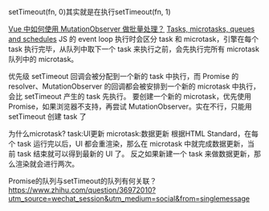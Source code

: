 setTimeout(fn, 0)其实就是在执行setTimeout(fn, 1)

[Vue 中如何使用 MutationObserver 做批量处理？](https://www.zhihu.com/question/55364497)
[Tasks, microtasks, queues and schedules](https://jakearchibald.com/2015/tasks-microtasks-queues-and-schedules/)
JS 的 event loop 执行时会区分 task 和 microtask，引擎在每个 task 执行完毕，从队列中取下一个 task 来执行之前，会先执行完所有 microtask 队列中的 microtask。

优先级
setTimeout 回调会被分配到一个新的 task 中执行，而 Promise 的 resolver、MutationObserver 的回调都会被安排到一个新的 microtask 中执行，会比 setTimeout 产生的 task 先执行。
要创建一个新的 microtask，优先使用 Promise，如果浏览器不支持，再尝试 MutationObserver。实在不行，只能用 setTimeout 创建 task 了


为什么microtask?
task:UI更新
microtask:数据更新
根据HTML Standard，在每个 task 运行完以后，UI 都会重渲染，那么在 microtask 中就完成数据更新，当前 task 结束就可以得到最新的 UI 了。
反之如果新建一个 task 来做数据更新，那么渲染就会进行两次。



Promise的队列与setTimeout的队列有何关联？
https://www.zhihu.com/question/36972010?utm_source=wechat_session&utm_medium=social&from=singlemessage